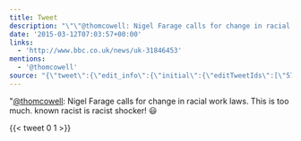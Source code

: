 ```yaml
---
title: Tweet
description: "\"\"@thomcowell: Nigel Farage calls for change in racial work laws. This is too much.  known racist is racist shocker! \U0001F603\""
date: '2015-03-12T07:03:57+00:00'
links:
  - 'http://www.bbc.co.uk/news/uk-31846453'
mentions:
  - '@thomcowell'
source: "{\"tweet\":{\"edit_info\":{\"initial\":{\"editTweetIds\":[\"575926941167017984\"],\"editableUntil\":\"2015-03-12T08:50:57.636Z\",\"editsRemaining\":\"5\",\"isEditEligible\":true}},\"retweeted\":false,\"source\":\"<a href=\\\"http://twitter.com/download/android\\\" rel=\\\"nofollow\\\">Twitter for Android</a>\",\"entities\":{\"hashtags\":[],\"symbols\":[],\"user_mentions\":[{\"name\":\"Thom Cowell\",\"screen_name\":\"thomcowell\",\"indices\":[\"1\",\"12\"],\"id_str\":\"16681632\",\"id\":\"16681632\"}],\"urls\":[{\"url\":\"http://t.co/N8tfb2NJGz\",\"expanded_url\":\"http://www.bbc.co.uk/news/uk-31846453\",\"display_url\":\"bbc.co.uk/news/uk-318464…\",\"indices\":[\"83\",\"105\"]}]},\"display_text_range\":[\"0\",\"140\"],\"favorite_count\":\"0\",\"id_str\":\"575926941167017984\",\"truncated\":false,\"retweet_count\":\"1\",\"id\":\"575926941167017984\",\"possibly_sensitive\":false,\"created_at\":\"Thu Mar 12 07:50:57 +0000 2015\",\"favorited\":false,\"full_text\":\"\\\"@thomcowell: Nigel Farage calls for change in racial work laws. This is too much. http://t.co/N8tfb2NJGz\\\" known racist is racist shocker! \U0001F603\",\"lang\":\"en\"}}"
---
```

"[@thomcowell](https://twitter.com/@thomcowell): Nigel Farage calls for change in racial work laws. This is too much.  known racist is racist shocker! 😃
    
{{< tweet 0 1 >}}
    
